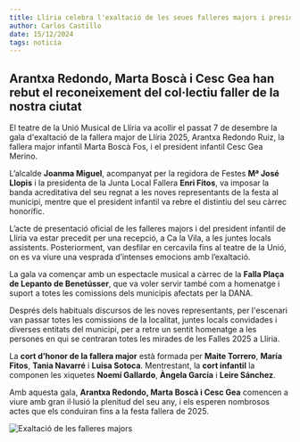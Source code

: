 ```yaml
---
title: Llíria celebra l'exaltació de les seues falleres majors i president infantil de 2025
author: Carlos Castillo
date: 15/12/2024
tags: noticia
---
```


## Arantxa Redondo, Marta Boscà i Cesc Gea han rebut el reconeixement del col·lectiu faller de la nostra ciutat


El teatre de la Unió Musical de Llíria va acollir el passat 7 de desembre la gala d'exaltació de la fallera major de Llíria 2025, Arantxa Redondo Ruiz, la fallera major infantil Marta Boscà Fos, i el president infantil Cesc Gea Merino.

L’alcalde **Joanma Miguel**, acompanyat per la regidora de Festes **Mª José Llopis** i la presidenta de la Junta Local Fallera **Enri Fitos**, va imposar la banda acreditativa del seu regnat a les noves representants de la festa al municipi, mentre que el president infantil va rebre el distintiu del seu càrrec honorífic.

L’acte de presentació oficial de les falleres majors i del president infantil de Llíria va estar precedit per una recepció, a Ca la Vila, a les juntes locals assistents. Posteriorment, van desfilar en cercavila fins al teatre de la Unió, on es va viure una vesprada d’intenses emocions amb l’exaltació.

La gala va començar amb un espectacle musical a càrrec de la **Falla Plaça de Lepanto de Benetússer**, que va voler servir també com a homenatge i suport a totes les comissions dels municipis afectats per la DANA.

Després dels habituals discursos de les noves representants, per l'escenari van passar totes les comissions de la localitat, juntes locals convidades i diverses entitats del municipi, per a retre un sentit homenatge a les persones en qui se centraran totes les mirades de les Falles 2025 a Llíria.

La **cort d’honor de la fallera major** està formada per **Maite Torrero**, **María Fitos**, **Tania Navarré** i **Luisa Sotoca**. Mentrestant, la **cort infantil** la componen les xiquetes **Noemí Gallardo**, **Àngela García** i **Leire Sánchez**.

Amb aquesta gala, **Arantxa Redondo, Marta Boscà i Cesc Gea** comencen a viure amb gran il·lusió la plenitud del seu any, i els esperen nombrosos actes que els conduiran fins a la festa fallera de 2025.

![Exaltació de les falleres majors](/assets/continguts/recursos/20241215-exaltacio-FFMM_Llíria.jpg "Exaltació de les falleres majors")